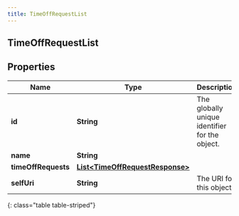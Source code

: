 ```yaml
---
title: TimeOffRequestList
---
```

## TimeOffRequestList


## Properties

| Name | Type | Description | Notes |
| ------------ | ------------- | ------------- | ------------- |
| **id** | **String** | The globally unique identifier for the object. |  [optional] |
| **name** | **String** |  |  [optional] |
| **timeOffRequests** | [**List&lt;TimeOffRequestResponse&gt;**](TimeOffRequestResponse.html) |  |  [optional] |
| **selfUri** | **String** | The URI for this object |  [optional] |
{: class="table table-striped"}



